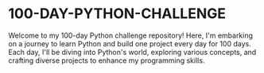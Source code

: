 # 100-DAY-PYTHON-CHALLENGE
Welcome to my 100-day Python challenge repository! Here, I'm embarking on a journey to learn Python and build one project every day for 100 days. Each day, I'll be diving into Python's world, exploring various concepts, and crafting diverse projects to enhance my programming skills.
